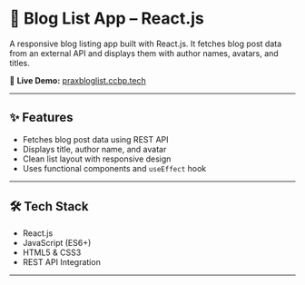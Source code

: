 # 📝 Blog List App – React.js

A responsive blog listing app built with React.js. It fetches blog post data from an external API and displays them with author names, avatars, and titles.

🔗 **Live Demo:** [praxbloglist.ccbp.tech](https://praxbloglist.ccbp.tech)

---

## ✨ Features

- Fetches blog post data using REST API
- Displays title, author name, and avatar
- Clean list layout with responsive design
- Uses functional components and `useEffect` hook

---

## 🛠 Tech Stack

- React.js
- JavaScript (ES6+)
- HTML5 & CSS3
- REST API Integration

---



